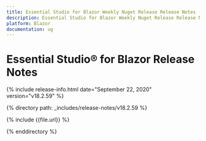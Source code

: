 ```yaml
---
title: Essential Studio for Blazor Weekly Nuget Release Release Notes  
description: Essential Studio for Blazor Weekly Nuget Release Release Notes  
platform: Blazor
documentation: ug
---
```


# Essential Studio&reg; for Blazor  Release Notes  

{% include release-info.html date="September 22, 2020"  version="v18.2.59" %} 

{% directory path: _includes/release-notes/v18.2.59 %}

{% include {{file.url}} %}

{% enddirectory %}

